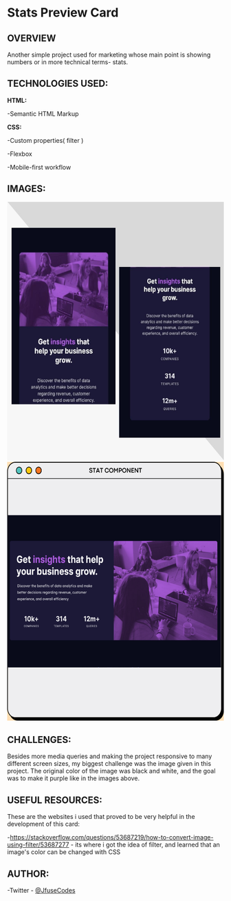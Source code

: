 # Stats Preview Card


## OVERVIEW
Another simple project used for marketing whose main point is showing numbers or in more technical terms- stats.

## TECHNOLOGIES USED:

<b>HTML:</b>

 -Semantic HTML Markup

<b>CSS:</b>

 -Custom properties( filter )

 -Flexbox

 -Mobile-first workflow


## IMAGES:

<img src="https://github.com/JfuseCodes/FrontendMentor/blob/main/Stats%20Preview%20Card/stats-mobile-design.jpg" width="600" height="600">
<img src="https://github.com/JfuseCodes/FrontendMentor/blob/main/Stats%20Preview%20Card/stats-desktop-design.png"width="600" height="600">


## CHALLENGES:
Besides more media queries and making the project responsive to many different
screen sizes, my biggest challenge was the image given in this project.
The original color of the image was black and white, and the goal was to make it purple like in the images above.


## USEFUL RESOURCES:
These are the websites i used that proved to be very helpful in the development of this card:

  -https://stackoverflow.com/questions/53687219/how-to-convert-image-using-filter/53687277
    - its where i got the idea of filter, and learned that an image's color can be changed with CSS

## AUTHOR:
 -Twitter - [@JfuseCodes](https://www.twitter.com/JfuseCodes)
